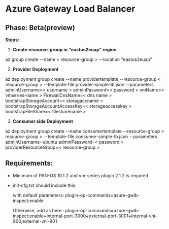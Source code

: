 # **Azure Gateway Load Balancer**

## **Phase:** Beta(preview)

**Steps:**
1. **Create resource-group in "eastus2euap" region** 

az group create --name < resource-group > --location "eastus2euap"

2. **Provider Deployment**

az deployment group create --name providertemplate --resource-group < resource-group > --template-file provider-simple-lb.json
--parameters adminUsername=< username > adminPassword=< password > vmName=< vmseries-name > FirewallDnsName=< dns name > 
bootstrapStorageAccount=< storagaccname > bootstrapStorageAccountAccessKey=< storageaccesskey > bootstrapFileShare=< filesharename >

3. **Consumer side Deployment**

az deployment group create --name consumertemplate --resource-group < resource-group > --template-file consumer-simple-lb.json 
--parameters adminUsername=ubuntu adminPassword=< password > providerResourceGroup=< resource-group >

## **Requirements:**

- Minimum of PAN-OS 10.1.2 and vm-series plugin 2.1.2 is required
- init-cfg.txt should include this: 

  with default parameters:
  plugin-op-commands=azure-gwlb-inspect:enable

  Otherwise, add as here : plugin-op-commands=azure-gwlb-inspect:enable+internal-port-3000+external-port-3001+internal-vni-900,external-vni-901




